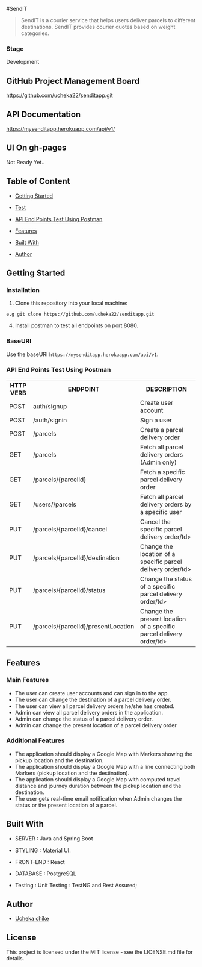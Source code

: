 #SendIT
> SendIT is a courier service that helps users deliver parcels to different destinations. SendIT provides courier quotes based on weight categories.

### Stage
Development

## GitHub Project Management Board
https://github.com/ucheka22/senditapp.git

## API Documentation
https://mysenditapp.herokuapp.com/api/v1/

## UI On gh-pages
Not Ready Yet..

## Table of Content
 * [Getting Started](#getting-started)

 * [Test](#test)
 
 * [API End Points Test Using Postman](#api-end-points-test-using-postman)
 
 * [Features](#features)
 
 * [Built With](#built-with)
 
 * [Author](#author)


## Getting Started

### Installation
1. Clone this repository into your local machine:
```
e.g git clone https://github.com/ucheka22/senditapp.git
```

4. Install postman to test all endpoints on port 8080.

### BaseURI
Use the baseURI  ```https://mysenditapp.herokuapp.com/api/v1```.

### API End Points Test Using Postman

<table>
<tr><th>HTTP VERB</th><th>ENDPOINT</th><th>DESCRIPTION</th></tr>

<tr><td>POST</td> <td>auth/signup</td><td> Create user account</td></tr>

<tr><td>POST</td> <td>/auth/signin</td>  <td>Sign a user</td></tr>

<tr><td>POST</td> <td>/parcels</td><td>Create a parcel delivery order</td></tr>

<tr><td>GET</td><td>/parcels</td><td>Fetch all parcel delivery orders (Admin only)</td></tr>

<tr><td>GET</td> <td>/parcels/{parcelId}</td><td>Fetch a specific parcel delivery order</td></tr>

<tr><td>GET</td> <td>/users/<userId>/parcels</td>  <td>Fetch all parcel delivery orders by a specific user</td></tr>

<tr><td>PUT</td> <td>/parcels/{parcelId}/cancel</td><td>Cancel the specific parcel delivery order/td></tr>

<tr><td>PUT</td> <td>/parcels/{parcelId}/destination</td><td>Change the location of a specific parcel delivery order/td></tr>

<tr><td>PUT</td> <td>/parcels/{parcelId}/status</td><td>Change the status of a specific parcel delivery order/td></tr>

<tr><td>PUT</td> <td>/parcels/{parcelId}/presentLocation</td><td>Change the present location of a specific parcel delivery order/td></tr>

</table>

## Features

 ### Main Features
 * The user can create user accounts and can sign in to the app. 
 * The user can change the destination of a parcel delivery order. 
 * The user can view all parcel delivery orders he/she has created. 
 * Admin can view all parcel delivery orders in the application. 
 * Admin can change the status of a parcel delivery order. 
 * Admin can change the present location of a parcel delivery order
 
 ### Additional Features

 * The application should display a Google Map with Markers showing the pickup location and the destination. 
 * The application should display a Google Map with a line connecting both Markers (pickup location and the		destination). 
 * The application should display a Google Map with computed travel distance and journey duration between the pickup location and the destination. 
 * The user gets real-time email notification when Admin changes the status or the present location of a parcel.

## Built With

* SERVER : Java and Spring Boot

* STYLING : Material UI.

* FRONT-END : React 

* DATABASE : PostgreSQL

* Testing : Unit Testing : TestNG and Rest Assured;

## Author
*  [Ucheka chike](https://twitter.com/ucheka_wilson)

## License
This project is licensed under the MIT license - see the LICENSE.md file for details.

